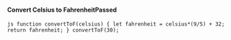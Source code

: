 #### Convert Celsius to FahrenheitPassed

``js
function convertToF(celsius) {
  let fahrenheit = celsius*(9/5) + 32;
  return fahrenheit;
}
convertToF(30);
``
